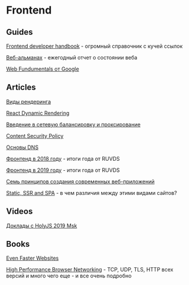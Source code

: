# Frontend

## Guides

[Frontend developer handbook](https://frontendmasters.com/books/front-end-handbook/2019/) - огромный справочник с кучей ссылок

[Веб-альманах](https://almanac.httparchive.org/en/2019/) - ежегодный отчет о состоянии веба

[Web Fundumentals от Google](https://developers.google.com/web/fundamentals) 

## Articles

[Виды рендеринга](https://tproger.ru/translations/rendering-on-the-web/)

[React Dynamic Rendering](https://midu.dev/holyjs-links) 

[Введение в сетевую балансировку и проксирование](https://habr.com/ru/company/mailru/blog/347026/) 

[Content Security Policy](https://developers.google.com/web/fundamentals/security/csp) 

[Основы DNS](https://www.digitalocean.com/community/tutorials/an-introduction-to-dns-terminology-components-and-concepts)

[Фронтенд в 2018 году](https://habr.com/ru/company/ruvds/blog/433396/) - итоги года от RUVDS

[Фронтенд в 2019 году](https://habr.com/ru/company/ruvds/blog/481576/) - итоги года от RUVDS

[Семь принципов создания современных веб-приложений](https://rauchg.com/2014/7-principles-of-rich-web-applications) 

[Static, SSR and SPA](https://medium.com/git-checkout-b-idk-what-im-doing/single-page-server-side-static-say-what-ee427be0e9dc) - в чем различия между этими видами сайтов? 

## Videos

[Доклады с HolyJS 2019 Msk](https://www.youtube.com/playlist?list=PL8sJahqnzh8KXjvw3i0bY-fCn1abQMbv8)

## Books

[Even Faster Websites](https://www.inspirit.net.in/books/html,%20css%20and%20javascript/Even%20Faster%20Websites.pdf)

[High Performance Browser Networking](https://hpbn.co/) - TCP, UDP, TLS, HTTP всех версий и много чего еще - и все очень подробно

